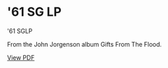 # '61 SG LP
'61 SGLP

From the John Jorgenson album Gifts From The Flood.

<p> <a href="https://github.com/petefarmer/61SGLP/blob/master/Main.pdf">View PDF</a> </p>
